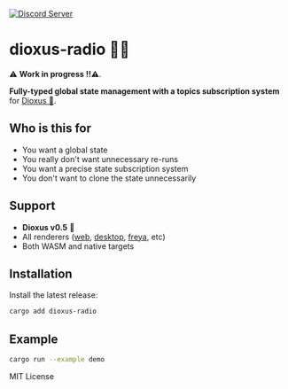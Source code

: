 [![Discord Server](https://img.shields.io/discord/899851952891002890.svg?logo=discord&style=flat-square)](https://discord.gg/sKJSVNSCDJ)

# dioxus-radio 📡🦀

⚠️ **Work in progress !!⚠️**.

**Fully-typed global state management with a topics subscription system** for [Dioxus 🧬](https://dioxuslabs.com/).

## Who is this for
- You want a global state
- You really don't want unnecessary re-runs
- You want a precise state subscription system
- You don't want to clone the state unnecessarily

## Support

- **Dioxus v0.5** 🧬
- All renderers ([web](https://dioxuslabs.com/learn/0.5/getting_started/wasm), [desktop](https://dioxuslabs.com/learn/0.5/getting_started/desktop), [freya](https://github.com/marc2332/freya), etc)
- Both WASM and native targets

## Installation
Install the latest release:
```sh
cargo add dioxus-radio
```

## Example

```bash	
cargo run --example demo
```

MIT License